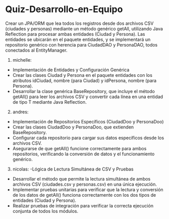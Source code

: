 # Quiz-Desarrollo-en-Equipo

Crear un JPA/ORM que lea todos los registros desde dos archivos CSV (ciudades y personas) mediante un método genérico getAll, utilizando Java Reflection para procesar ambas entidades (Ciudad y Persona). Las entidades se ubicarán en el paquete entidades, y se implementará un repositorio genérico con herencia para CiudadDAO y PersonaDAO, todos conectados al EntityManager.

1. michelle: 
- Implementación de Entidades y Configuración Genérica
- Crear las clases Ciudad y Persona en el paquete entidades con los atributos idCiudad, nombre (para Ciudad) y idPersona, nombre (para Persona).
- Desarrollar la clase genérica BaseRepository<T>, que incluye el método getAll() para leer los archivos CSV y convertir cada línea en una entidad de tipo T mediante Java Reflection.

2. andres: 
- Implementación de Repositorios Específicos (CiudadDoo y PersonaDoo)
- Crear las clases CiudadDoo y PersonaDoo, que extienden BaseRepository.
- Configurar cada repositorio para cargar sus datos específicos desde los archivos CSV.
- Asegurarse de que getAll() funcione correctamente para ambos repositorios, verificando la conversión de datos y el funcionamiento genérico.

3. nicolas: 
-Lógica de Lectura Simultánea de CSV y Pruebas
- Desarrollar el método que permite la lectura simultánea de ambos archivos CSV (ciudades.csv y personas.csv) en una única ejecución.
- Implementar pruebas unitarias para verificar que la lectura y conversión de los datos de getAll() funciona correctamente con los dos tipos de entidades (Ciudad y Persona).
- Realizar pruebas de integración para verificar la correcta ejecución conjunta de todos los módulos.
